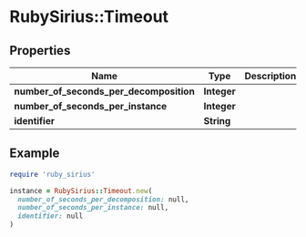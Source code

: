 # RubySirius::Timeout

## Properties

| Name | Type | Description | Notes |
| ---- | ---- | ----------- | ----- |
| **number_of_seconds_per_decomposition** | **Integer** |  | [optional] |
| **number_of_seconds_per_instance** | **Integer** |  | [optional] |
| **identifier** | **String** |  | [optional] |

## Example

```ruby
require 'ruby_sirius'

instance = RubySirius::Timeout.new(
  number_of_seconds_per_decomposition: null,
  number_of_seconds_per_instance: null,
  identifier: null
)
```

